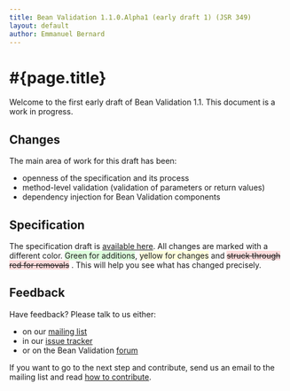 ```yaml
---
title: Bean Validation 1.1.0.Alpha1 (early draft 1) (JSR 349)
layout: default
author: Emmanuel Bernard
---
```


# #{page.title}

Welcome to the first early draft of Bean Validation 1.1. This document is a work
in progress.

[feedback]: /contribute

## Changes

The main area of work for this draft has been:

- openness of the specification and its process
- method-level validation (validation of parameters or return values)
- dependency injection for Bean Validation components

## Specification

The specification draft is [available here][spec]. All changes are marked with a different
color. <span style="background-color:#DDFFDD;">Green for additions</span>, 
<span style="background-color:#FFFFDD;">yellow for changes</span> and 
<span style="text-decoration: line-through;background-color: #FFDDDD;">struck through red for removals</span>
. This will help you see what has changed precisely.

## Feedback

Have feedback? Please talk to us either:

- on our [mailing list][mailing list]
- in our [issue tracker][issues]
- or on the Bean Validation [forum][forum]

If you want to go to the next step and contribute, send us an email to the mailing list and read
[how to contribute][feedback].


[spec]: spec/
[issues]: /issues
[forum]: https://forum.hibernate.org/viewforum.php?f=26
[mailing list]: https://lists.jboss.org/mailman/listinfo/beanvalidation-dev